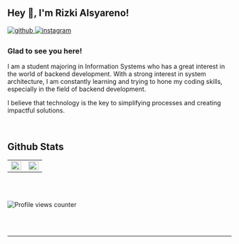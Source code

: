 ## Hey 👋, I'm Rizki Alsyareno!  
  

<a href="https://github.com/rzkialsyareno" target="_blank">
<img src=https://img.shields.io/badge/github-%2324292e.svg?&style=for-the-badge&logo=github&logoColor=white alt=github style="margin-bottom: 5px;" />
</a>
<a href="https://instagram.com/rzkialsyareno" target="_blank">
<img src=https://img.shields.io/badge/instagram-%23000000.svg?&style=for-the-badge&logo=instagram&logoColor=white alt=instagram style="margin-bottom: 5px;" />
</a>  
  



### Glad to see you here!  
I am a student majoring in Information Systems who has a great interest in the world of backend development. With a strong interest in system architecture, I am constantly learning and trying to hone my coding skills, especially in the field of backend development. 

I believe that technology is the key to simplifying processes and creating impactful solutions.  
  

<br/> 


## Github Stats  
<table><tr><td valign="top" width="50%">

<img src="https://github-readme-stats.vercel.app/api?username=rzkialsyareno&show_icons=true&count_private=true&hide_border=true" align="left" style="width: 100%" />

</td><td valign="top" width="50%">

<img src="https://github-readme-stats.vercel.app/api/top-langs/?username=rzkialsyareno&hide_border=true&layout=compact" align="left" style="width: 100%" />

</td></tr></table>  

<br/>  

  

<br/>  

![Profile views counter](https://komarev.com/ghpvc/?username=rzkialsyareno&&style=flat-square)  
  

<br/>  


<br />

----
